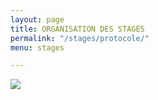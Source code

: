 ```yaml
---
layout: page
title: ORGANISATION DES STAGES
permalink: "/stages/protocole/"
menu: stages

---
```

<p class="text-center"><img src="https://cdn.discordapp.com/attachments/656057943346642945/902556479696015400/Les_7_mesures_Toussaint_2021_web.jpg"/></p>